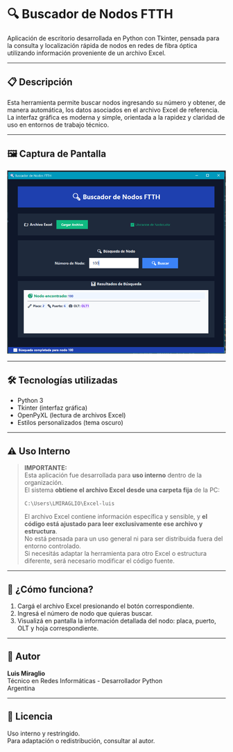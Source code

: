 # 🔍 Buscador de Nodos FTTH

Aplicación de escritorio desarrollada en Python con Tkinter, pensada para la consulta y localización rápida de nodos en redes de fibra óptica utilizando información proveniente de un archivo Excel.

---

## 📋 Descripción

Esta herramienta permite buscar nodos ingresando su número y obtener, de manera automática, los datos asociados en el archivo Excel de referencia. La interfaz gráfica es moderna y simple, orientada a la rapidez y claridad de uso en entornos de trabajo técnico.

---

## 🖼️ Captura de Pantalla

![Interfaz principal](docs/interfaz.PNG)

---

## 🛠️ Tecnologías utilizadas

- Python 3
- Tkinter (interfaz gráfica)
- OpenPyXL (lectura de archivos Excel)
- Estilos personalizados (tema oscuro)

---

## ⚠️ Uso Interno

> **IMPORTANTE:**  
> Esta aplicación fue desarrollada para **uso interno** dentro de la organización.  
> El sistema **obtiene el archivo Excel desde una carpeta fija** de la PC:  
> 
> ```
> C:\Users\LMIRAGLIO\Excel-luis
> ```
> 
> El archivo Excel contiene información específica y sensible, y **el código está ajustado para leer exclusivamente ese archivo y estructura**.  
> No está pensada para un uso general ni para ser distribuida fuera del entorno controlado.  
> Si necesitás adaptar la herramienta para otro Excel o estructura diferente, será necesario modificar el código fuente.

---

## 🚩 ¿Cómo funciona?

1. Cargá el archivo Excel presionando el botón correspondiente.
2. Ingresá el número de nodo que quieras buscar.
3. Visualizá en pantalla la información detallada del nodo: placa, puerto, OLT y hoja correspondiente.

---

## 👤 Autor

**Luis Miraglio**  
Técnico en Redes Informáticas - Desarrollador Python  
Argentina

---

## 📃 Licencia

Uso interno y restringido.  
Para adaptación o redistribución, consultar al autor.
